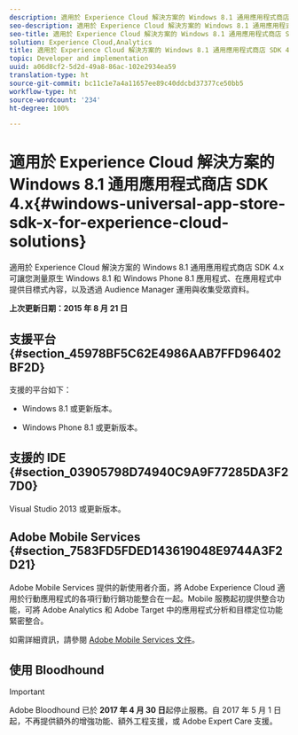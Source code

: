 ```yaml
---
description: 適用於 Experience Cloud 解決方案的 Windows 8.1 通用應用程式商店 SDK 4.x 可讓您測量原生 Windows 8.1 和 Windows Phone 8.1 應用程式、在應用程式內提供目標式內容，以及透過 Audience Manager 運用與收集受眾資料。
seo-description: 適用於 Experience Cloud 解決方案的 Windows 8.1 通用應用程式商店 SDK 4.x 可讓您測量原生 Windows 8.1 和 Windows Phone 8.1 應用程式、在應用程式內提供目標式內容，以及透過 Audience Manager 運用與收集受眾資料。
seo-title: 適用於 Experience Cloud 解決方案的 Windows 8.1 通用應用程式商店 SDK 4.x
solution: Experience Cloud,Analytics
title: 適用於 Experience Cloud 解決方案的 Windows 8.1 通用應用程式商店 SDK 4.x
topic: Developer and implementation
uuid: a06d8cf2-5d2d-49a8-86ac-102e2934ea59
translation-type: ht
source-git-commit: bc11c1e7a4a11657ee89c40ddcbd37377ce50bb5
workflow-type: ht
source-wordcount: '234'
ht-degree: 100%

---
```



# 適用於 Experience Cloud 解決方案的 Windows 8.1 通用應用程式商店 SDK 4.x{#windows-universal-app-store-sdk-x-for-experience-cloud-solutions}

適用於 Experience Cloud 解決方案的 Windows 8.1 通用應用程式商店 SDK 4.x 可讓您測量原生 Windows 8.1 和 Windows Phone 8.1 應用程式、在應用程式中提供目標式內容，以及透過 Audience Manager 運用與收集受眾資料。

**上次更新日期：2015 年 8 月 21 日**

## 支援平台 {#section_45978BF5C62E4986AAB7FFD96402BF2D}

支援的平台如下：

* Windows 8.1 或更新版本。

* Windows Phone 8.1 或更新版本。

## 支援的 IDE {#section_03905798D74940C9A9F77285DA3F27D0}

Visual Studio 2013 或更新版本。

## Adobe Mobile Services {#section_7583FD5FDED143619048E9744A3F2D21}

Adobe Mobile Services 提供的新使用者介面，將 Adobe Experience Cloud 適用於行動應用程式的各項行動行銷功能整合在一起。Mobile 服務起初提供整合功能，可將 Adobe Analytics 和 Adobe Target 中的應用程式分析和目標定位功能緊密整合。

如需詳細資訊，請參閱 [Adobe Mobile Services 文件](/help/using/home.md)。

## 使用 Bloodhound

>[!IMPORTANT]
>
>Adobe Bloodhound 已於 **2017 年 4 月 30 日**&#x200B;起停止服務。自 2017 年 5 月 1 日起，不再提供額外的增強功能、額外工程支援，或 Adobe Expert Care 支援。
